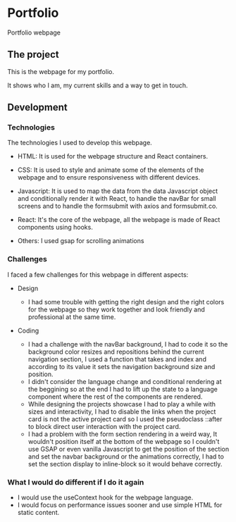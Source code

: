 # Portfolio

Portfolio webpage

## The project

This is the webpage for my portfolio.

It shows who I am, my current skills and a way to get in touch.

## Development

### Technologies

The technologies I used to develop this webpage.

- HTML:
  It is used for the webpage structure and React containers.

- CSS:
  It is used to style and animate some of the elements of the webpage and to ensure responsiveness with different devices.

- Javascript:
  It is used to map the data from the data Javascript object and conditionally render it with React, to handle the navBar for small screens and to handle the formsubmit with axios and formsubmit.co.

- React:
  It's the core of the webpage, all the webpage is made of React components using hooks.

- Others:
  I used gsap for scrolling animations

### Challenges

I faced a few challenges for this webpage in different aspects:

- Design

  - I had some trouble with getting the right design and the right colors for the webpage so they work together and look friendly and professional at the same time.

- Coding
  - I had a challenge with the navBar background, I had to code it so the background color resizes and repositions behind the current navigation section, I used a function that takes and index and according to its value it sets the navigation background size and position.
  - I didn't consider the language change and conditional rendering at the beggining so at the end I had to lift up the state to a language component where the rest of the components are rendered.
  - While designing the projects showcase I had to play a while with sizes and interactivity, I had to disable the links when the project card is not the active project card so I used the pseudoclass ::after to block direct user interaction with the project card.
  - I had a problem with the form section rendering in a weird way, It wouldn't position itself at the bottom of the webpage so I couldn't use GSAP or even vanilla Javascript to get the position of the section and set the navbar background or the animations correctly, I had to set the section display to inline-block so it would behave correctly.

### What I would do different if I do it again

- I would use the useContext hook for the webpage language.
- I would focus on performance issues sooner and use simple HTML for static content.
